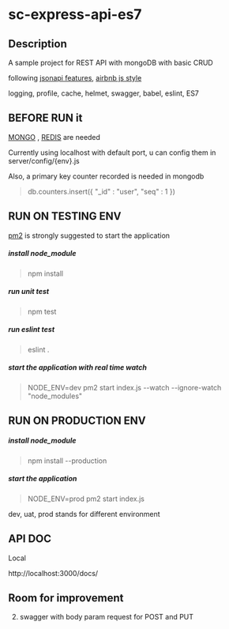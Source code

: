 # sc-express-api-es7

## Description

A sample project for REST API with mongoDB with basic CRUD 

following <a href="http://jsonapi.org/">jsonapi features</a>, <a href = "https://github.com/airbnb/javascript">airbnb js style</a>

logging, profile, cache, helmet, swagger, babel, eslint, ES7

## BEFORE RUN it

<a href = "https://www.mongodb.com"> MONGO</a> , <a href = "http://redis.io/">REDIS</a> are needed 

Currently using localhost with default port, u can config them in server/config/{env}.js

Also, a primary key counter recorded is needed in mongodb

> db.counters.insert({ "_id" : "user", "seq" : 1 })

## RUN ON TESTING ENV 

<a href = "http://pm2.keymetrics.io/">pm2</a> is strongly suggested to start the application 

##### install node_module

> npm install

##### run unit test

> npm test

##### run eslint test

> eslint .

##### start the application with real time watch

>  NODE_ENV=dev pm2 start index.js --watch --ignore-watch "node_modules"

## RUN ON PRODUCTION ENV 

##### install node_module

> npm install --production

##### start the application

> NODE_ENV=prod pm2 start index.js

dev, uat, prod stands for different environment

## API DOC
Local

http://localhost:3000/docs/

## Room for improvement

2) swagger with body param request for POST and PUT


